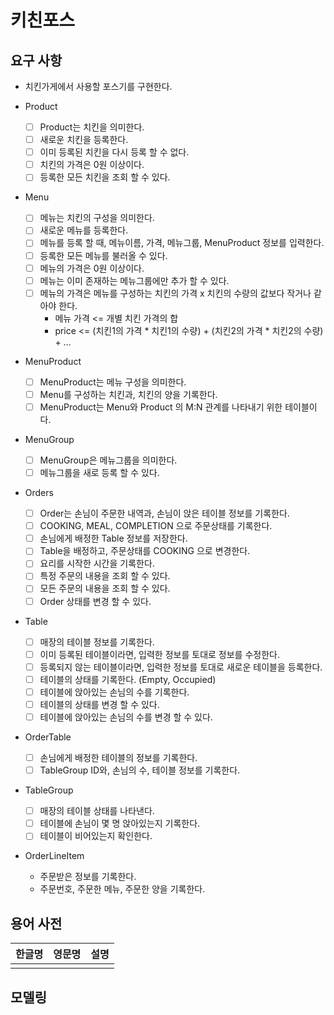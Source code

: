 # 키친포스

## 요구 사항

- 치킨가게에서 사용할 포스기를 구현한다.

- Product
    - [ ] Product는 치킨을 의미한다.
    - [ ] 새로운 치킨을 등록한다.
    - [ ] 이미 등록된 치킨을 다시 등록 할 수 없다.
    - [ ] 치킨의 가격은 0원 이상이다.
    - [ ] 등록한 모든 치킨을 조회 할 수 있다.

- Menu
    - [ ] 메뉴는 치킨의 구성을 의미한다.
    - [ ] 새로운 메뉴를 등록한다.
    - [ ] 메뉴를 등록 할 때, 메뉴이름, 가격, 메뉴그룹, MenuProduct 정보를 입력한다.
    - [ ] 등록한 모든 메뉴를 불러올 수 있다.
    - [ ] 메뉴의 가격은 0원 이상이다.
    - [ ] 메뉴는 이미 존재하는 메뉴그룹에만 추가 할 수 있다.
    - [ ] 메뉴의 가격은 메뉴를 구성하는 치킨의 가격 x 치킨의 수량의 값보다 작거나 같아야 한다.
        - 메뉴 가격 <= 개별 치킨 가격의 합
        - price <= (치킨1의 가격 * 치킨1의 수량) + (치킨2의 가격 * 치킨2의 수량) + ...

- MenuProduct
    - [ ] MenuProduct는 메뉴 구성을 의미한다.
    - [ ] Menu를 구성하는 치킨과, 치킨의 양을 기록한다.
    - [ ] MenuProduct는 Menu와 Product 의 M:N 관계를 나타내기 위한 테이블이다.

- MenuGroup
    - [ ] MenuGroup은 메뉴그룹을 의미한다.
    - [ ] 메뉴그룹을 새로 등록 할 수 있다.

- Orders
    - [ ] Order는 손님이 주문한 내역과, 손님이 앉은 테이블 정보를 기록한다.
    - [ ] COOKING, MEAL, COMPLETION 으로 주문상태를 기록한다.
    - [ ] 손님에게 배정한 Table 정보를 저장한다.
    - [ ] Table을 배정하고, 주문상태를 COOKING 으로 변경한다.
    - [ ] 요리를 시작한 시간을 기록한다.
    - [ ] 특정 주문의 내용을 조회 할 수 있다.
    - [ ] 모든 주문의 내용을 조회 할 수 있다.
    - [ ] Order 상태를 변경 할 수 있다.

- Table
    - [ ] 매장의 테이블 정보를 기록한다.
    - [ ] 이미 등록된 테이블이라면, 입력한 정보를 토대로 정보를 수정한다.
    - [ ] 등록되지 않는 테이블이라면, 입력한 정보를 토대로 새로운 테이블을 등록한다.
    - [ ] 테이블의 상태를 기록한다. (Empty, Occupied)
    - [ ] 테이블에 앉아있는 손님의 수를 기록한다.
    - [ ] 테이블의 상태를 변경 할 수 있다.
    - [ ] 테이블에 앉아있는 손님의 수를 변경 할 수 있다.

- OrderTable
    - [ ] 손님에게 배정한 테이블의 정보를 기록한다.
    - [ ] TableGroup ID와, 손님의 수, 테이블 정보를 기록한다.

- TableGroup
    - [ ] 매장의 테이블 상태를 나타낸다.
    - [ ] 테이블에 손님이 몇 명 앉아있는지 기록한다.
    - [ ] 테이블이 비어있는지 확인한다.

- OrderLineItem
    - 주문받은 정보를 기록한다.
    - 주문번호, 주문한 메뉴, 주문한 양을 기록한다.

## 용어 사전

| 한글명 | 영문명 | 설명 |
| --- | --- | --- |
|  |  |  |

## 모델링

